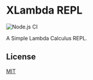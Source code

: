 # XLambda REPL

![Node.js CI](https://github.com/yjl9903/XLambda/workflows/Node.js%20CI/badge.svg)

A Simple Lambda Calculus REPL.

## License

[MIT](https://github.com/yjl9903/XLambda/blob/master/LICENSE)
